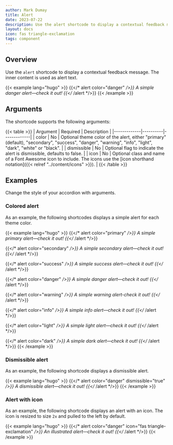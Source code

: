 ```yaml
---
author: Mark Dumay
title: Alert
date: 2023-07-22
description: Use the alert shortcode to display a contextual feedback message.
layout: docs
icon: fas triangle-exclamation
tags: component
---
```


## Overview

Use the `alert` shortcode to display a contextual feedback message. The inner content is used as alert text.

<!-- markdownlint-disable MD037 -->
{{< example lang="hugo" >}}
{{</* alert color="danger" */>}}
    A simple danger alert—check it out!
{{</* /alert */>}}
{{< /example >}}
<!-- markdownlint-enable MD037 -->

## Arguments

The shortcode supports the following arguments:

{{< table >}}
| Argument    | Required | Description |
|-------------|----------|-------------|
| color       | No  | Optional theme color of the alert, either "primary" (default), "secondary", "success", "danger",  "warning", "info", "light", "dark", "white" or "black". |
| dismissible | No  | Optional flag to indicate the alert is dismissible, defaults to false. |
| icon        | No  | Optional class and name of a Font Awesome icon to include. The icons use the [icon shorthand notation]({{< relref "../content/icons" >}}). |
{{< /table >}}

## Examples

Change the style of your accordion with arguments.

### Colored alert

As an example, the following shortcodes displays a simple alert for each theme color.

<!-- markdownlint-disable MD037 -->
{{< example lang="hugo" >}}
{{</* alert color="primary" */>}}
    A simple primary alert—check it out!
{{</* /alert */>}}

{{</* alert color="secondary" */>}}
    A simple secondary alert—check it out!
{{</* /alert */>}}

{{</* alert color="success" */>}}
    A simple success alert—check it out!
{{</* /alert */>}}

{{</* alert color="danger" */>}}
    A simple danger alert—check it out!
{{</* /alert */>}}

{{</* alert color="warning" */>}}
    A simple warning alert-check it out!
{{</* /alert */>}}

{{</* alert color="info" */>}}
    A simple info alert—check it out!
{{</* /alert */>}}

{{</* alert color="light" */>}}
    A simple light alert—check it out!
{{</* /alert */>}}

{{</* alert color="dark" */>}}
    A simple dark alert—check it out!
{{</* /alert */>}}
{{< /example >}}
<!-- markdownlint-enable MD037 -->

### Dismissible alert

As an example, the following shortcode displays a dismissible alert.

<!-- markdownlint-disable MD037 -->
{{< example lang="hugo" >}}
{{</* alert color="danger" dismissible="true" */>}}
    A dismissible alert—check it out!
{{</* /alert */>}}
{{< /example >}}
<!-- markdownlint-enable MD037 -->

### Alert with icon

As an example, the following shortcode displays an alert with an icon. The icon is resized to size `2x` and pulled to the left by default.

<!-- markdownlint-disable MD037 -->
{{< example lang="hugo" >}}
{{</* alert color="danger" icon="fas triangle-exclamation" */>}}
    An illustrated alert—check it out!
{{</* /alert */>}}
{{< /example >}}
<!-- markdownlint-enable MD037 -->
